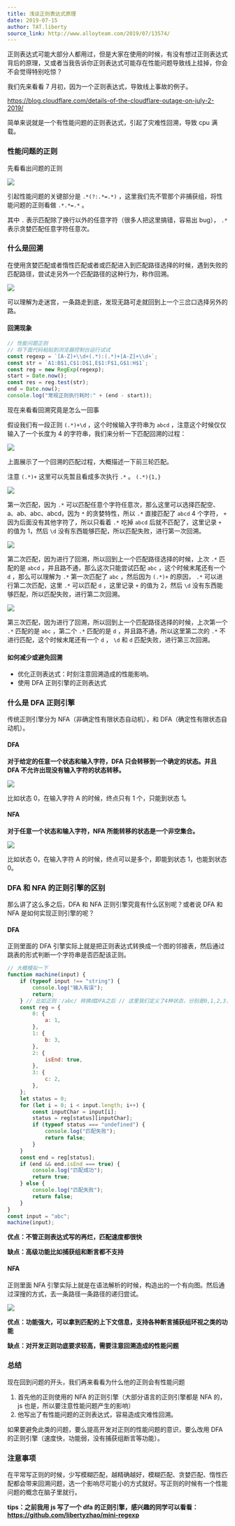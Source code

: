 ```yaml
---
title: 浅谈正则表达式原理
date: 2019-07-15
author: TAT.liberty
source_link: http://www.alloyteam.com/2019/07/13574/
---
```


正则表达式可能大部分人都用过，但是大家在使用的时候，有没有想过正则表达式背后的原理，又或者当我告诉你正则表达式可能存在性能问题导致线上挂掉，你会不会觉得特别吃惊？

我们先来看看 7 月初，因为一个正则表达式，导致线上事故的例子。

<https://blog.cloudflare.com/details-of-the-cloudflare-outage-on-july-2-2019/>

简单来说就是一个有性能问题的正则表达式，引起了灾难性回溯，导致 cpu 满载。

### 性能问题的正则

先看看出问题的正则

![](http://www.alloyteam.com/wp-content/uploads/2019/07/0-5-1024x97.png)

引起性能问题的关键部分是 `.*(?:.*=.*)` ，这里我们先不管那个非捕获组，将性能问题的正则看做 `.*.*=.*` 。

其中 `.` 表示匹配除了换行以外的任意字符（很多人把这里搞错，容易出 bug）， `.*` 表示贪婪匹配任意字符任意次。

### 什么是回溯

在使用贪婪匹配或者惰性匹配或者或匹配进入到匹配路径选择的时候，遇到失败的匹配路径，尝试走另外一个匹配路径的这种行为，称作回溯。

![](http://www.alloyteam.com/wp-content/uploads/2019/07/0-1024x436.jpg)

可以理解为走迷宫，一条路走到底，发现无路可走就回到上一个三岔口选择另外的路。

#### 回溯现象

```javascript
// 性能问题正则
// 将下面代码粘贴到浏览器控制台运行试试
const regexp = `[A-Z]+\\d+(.*):(.*)+[A-Z]+\\d+`;
const str = `A1:B$1,C$1:D$1,E$1:F$1,G$1:H$1`;
const reg = new RegExp(regexp);
start = Date.now();
const res = reg.test(str);
end = Date.now();
console.log("常规正则执行耗时:" + (end - start));
```

现在来看看回溯究竟是怎么一回事

假设我们有一段正则 `(.*)+\d` ，这个时候输入字符串为 `abcd` ，注意这个时候仅仅输入了一个长度为 4 的字符串，我们来分析一下匹配回溯的过程：

![](http://www.alloyteam.com/wp-content/uploads/2019/07/0.png)

上面展示了一个回溯的匹配过程，大概描述一下前三轮匹配。

注意 `(.*)+` 这里可以先暂且看成多次执行 `.*` 。 `(.*){1,}`

![](http://www.alloyteam.com/wp-content/uploads/2019/07/0-1-1024x378.jpg)

第一次匹配，因为 `.*` 可以匹配任意个字符任意次，那么这里可以选择匹配空、a、ab、abc、abcd，因为 `*` 的贪婪特性，所以 `.*` 直接匹配了 `abcd` 4 个字符， `+` 因为后面没有其他字符了，所以只看着 `.*` 吃掉 `abcd` 后就不匹配了，这里记录 `+` 的值为 1，然后 `\d` 没有东西能够匹配，所以匹配失败，进行第一次回溯。

![](http://www.alloyteam.com/wp-content/uploads/2019/07/0-1-1024x475.png)

第二次匹配，因为进行了回溯，所以回到上一个匹配路径选择的时候，上次 `.*` 匹配的是 `abcd` ，并且路不通，那么这次只能尝试匹配 `abc` ，这个时候末尾还有一个 `d` ，那么可以理解为 `.*` 第一次匹配了 `abc` ，然后因为 `(.*)+` 的原因， `.*` 可以进行第二次匹配，这里 `.*` 可以匹配 `d` ，这里记录 `+` 的值为 2，然后 `\d` 没有东西能够匹配，所以匹配失败，进行第二次回溯。

![](http://www.alloyteam.com/wp-content/uploads/2019/07/0-2-1024x408.jpg)

第三次匹配，因为进行了回溯，所以回到上一个匹配路径选择的时候，上次第一个 `.*` 匹配的是 `abc` ，第二个 `.*` 匹配的是 `d` ，并且路不通，所以这里第二次的 `.*` 不进行匹配，这个时候末尾还有一个 `d` ， `\d` 和 `d` 匹配失败，进行第三次回溯。

#### 如何减少或避免回溯

-   优化正则表达式：时刻注意回溯造成的性能影响。
-   使用 DFA 正则引擎的正则表达式

### 什么是 DFA 正则引擎

传统正则引擎分为 NFA（非确定性有限状态自动机），和 DFA（确定性有限状态自动机）。

#### DFA

**对于给定的任意一个状态和输入字符，DFA 只会转移到一个确定的状态。并且 DFA 不允许出现没有输入字符的状态转移。**

![](http://www.alloyteam.com/wp-content/uploads/2019/07/0-2.png)

比如状态 0，在输入字符 A 的时候，终点只有 1 个，只能到状态 1。

#### NFA

**对于任意一个状态和输入字符，NFA 所能转移的状态是一个非空集合。**

![](http://www.alloyteam.com/wp-content/uploads/2019/07/0-3.png)

比如状态 0，在输入字符 A 的时候，终点可以是多个，即能到状态 1，也能到状态 0。

### DFA 和 NFA 的正则引擎的区别

那么讲了这么多之后，DFA 和 NFA 正则引擎究竟有什么区别呢？或者说 DFA 和 NFA 是如何实现正则引擎的呢？

#### DFA

正则里面的 DFA 引擎实际上就是把正则表达式转换成一个图的邻接表，然后通过跳表的形式判断一个字符串是否匹配该正则。

```javascript
// 大概模拟一下
function machine(input) {
    if (typeof input !== "string") {
        console.log("输入有误");
        return;
    } // 比如正则：/abc/ 转换成DFA之后 // 这里我们定义了4种状态，分别是0,1,2,3，初始状态为0
    const reg = {
        0: {
            a: 1,
        },
        1: {
            b: 3,
        },
        2: {
            isEnd: true,
        },
        3: {
            c: 2,
        },
    };
    let status = 0;
    for (let i = 0; i < input.length; i++) {
        const inputChar = input[i];
        status = reg[status][inputChar];
        if (typeof status === "undefined") {
            console.log("匹配失败");
            return false;
        }
    }
    const end = reg[status];
    if (end && end.isEnd === true) {
        console.log("匹配成功");
        return true;
    } else {
        console.log("匹配失败");
        return false;
    }
}
const input = "abc";
machine(input);
```

**优点：不管正则表达式写的再烂，匹配速度都很快**

**缺点：高级功能比如捕获组和断言都不支持**

#### NFA

正则里面 NFA 引擎实际上就是在语法解析的时候，构造出的一个有向图。然后通过深搜的方式，去一条路径一条路径的递归尝试。

![](http://www.alloyteam.com/wp-content/uploads/2019/07/0-4.png)

**优点：功能强大，可以拿到匹配的上下文信息，支持各种断言捕获组环视之类的功能**

**缺点：对开发正则功底要求较高，需要注意回溯造成的性能问题**

### 总结

现在回到问题的开头，我们再来看看为什么他的正则会有性能问题

1.  首先他的正则使用的 NFA 的正则引擎（大部分语言的正则引擎都是 NFA 的，js 也是，所以要注意性能问题产生的影响）
2.  他写出了有性能问题的正则表达式，容易造成灾难性回溯。

如果要避免此类的问题，要么提高开发对正则的性能问题的意识，要么改用 DFA 的正则引擎（速度快，功能弱，没有捕获组断言等功能）。

### 注意事项

在平常写正则的时候，少写模糊匹配，越精确越好，模糊匹配、贪婪匹配、惰性匹配都会带来回溯问题，选一个影响尽可能小的方式就好。写正则的时候有一个性能问题的概念在脑子里就行。

**tips：之前我用 js 写了一个 dfa 的正则引擎，感兴趣的同学可以看看：<https://github.com/libertyzhao/mini-regexp>**